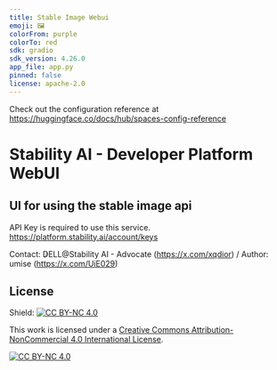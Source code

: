 ```yaml
---
title: Stable Image Webui
emoji: 🖼
colorFrom: purple
colorTo: red
sdk: gradio
sdk_version: 4.26.0
app_file: app.py
pinned: false
license: apache-2.0
---
```


Check out the configuration reference at https://huggingface.co/docs/hub/spaces-config-reference

# Stability AI - Developer Platform WebUI
## UI for using the stable image api

API Key is required to use this service.
https://platform.stability.ai/account/keys

Contact: D̷ELL@Stability AI - Advocate (https://x.com/xqdior) / Author: umise (https://x.com/UiE029)

## License
Shield: [![CC BY-NC 4.0][cc-by-nc-shield]][cc-by-nc]

This work is licensed under a
[Creative Commons Attribution-NonCommercial 4.0 International License][cc-by-nc].

[![CC BY-NC 4.0][cc-by-nc-image]][cc-by-nc]

[cc-by-nc]: https://creativecommons.org/licenses/by-nc/4.0/
[cc-by-nc-image]: https://licensebuttons.net/l/by-nc/4.0/88x31.png
[cc-by-nc-shield]: https://img.shields.io/badge/License-CC%20BY--NC%204.0-lightgrey.svg